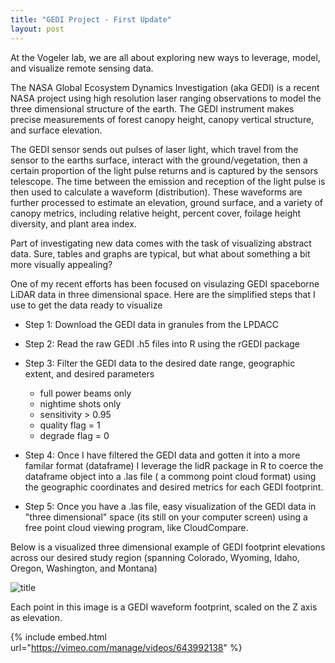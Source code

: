 ```yaml
---
title: "GEDI Project - First Update"
layout: post
---
```


At the Vogeler lab, we are all about exploring new ways to leverage, model, and visualize remote sensing data. 

The NASA Global Ecosystem Dynamics Investigation (aka GEDI) is a recent NASA project using high resolution laser ranging observations to model the three dimensional structure of the earth. The GEDI instrument makes precise measurements of forest canopy height, canopy vertical structure, and surface elevation.

The GEDI sensor sends out pulses of laser light, which travel from the sensor to the earths surface, interact with the ground/vegetation, then a certain proportion of the light pulse returns and is captured by the sensors telescope. The time between the emission and reception of the light pulse is then used to calculate a waveform (distribution). These waveforms are further processed to estimate an elevation, ground surface, and a variety of canopy metrics, including relative height, percent cover, foilage height diversity, and plant area index.

Part of investigating new data comes with the task of visualizing abstract data. Sure, tables and graphs are typical, but what about something a bit more visually appealing? 

One of my recent efforts has been focused on visulazing GEDI spaceborne LiDAR data in three dimensional space. Here are the simplified steps that I use to get the data ready to visualize

- Step 1: Download the GEDI data in granules from the LPDACC

- Step 2: Read the raw GEDI .h5 files into R using the rGEDI package

- Step 3: Filter the GEDI data to the desired date range, geographic extent, and desired parameters 

    - full power beams only
    - nightime shots only
    - sensitivity > 0.95
    - quality flag = 1
    - degrade flag = 0
    
- Step 4: Once I have filtered the GEDI data and gotten it into a more familar format (dataframe) I leverage the lidR package in R to coerce the dataframe object into a .las file ( a commong point cloud format) using the geographic coordinates and desired metrics for each GEDI footprint.

- Step 5:  Once you have a .las file, easy visualization of the GEDI data in "three dimensional" space (its still on your computer screen) using a free point cloud viewing program, like CloudCompare.

Below is a visualized three dimensional example of GEDI footprint elevations across our desired study region (spanning Colorado, Wyoming, Idaho, Oregon, Washington, and Montana)

![title](https://i.imgur.com/Z6c221z.jpg)

Each point in this image is a GEDI waveform footprint, scaled on the Z axis as elevation. 

{% include embed.html url="https://vimeo.com/manage/videos/643992138" %}
